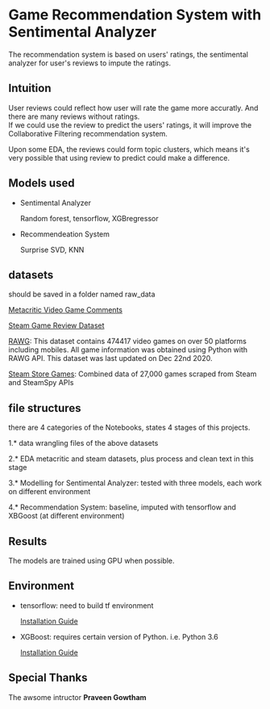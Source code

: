 # Game Recommendation System with Sentimental Analyzer

The recommendation system is based on users' ratings, the sentimental analyzer for user's reviews to impute the ratings.


## Intuition
User reviews could reflect how user will rate the game more accuratly. And there are many reviews without ratings. <br>
If we could use the review to predict the users' ratings, it will improve the Collaborative Filtering recommendation system. 

Upon some EDA, the reviews could form topic clusters, which means it's very possible that using review to predict could make a difference.

## Models used
- Sentimental Analyzer

  Random forest, tensorflow, XGBregressor

- Recommendeation System

  Surprise SVD, KNN

## datasets

should be saved in a folder named raw_data

[Metacritic Video Game Comments](https://www.kaggle.com/datasets/dahlia25/metacritic-video-game-comments)

[Steam Game Review Dataset](https://www.kaggle.com/datasets/arashnic/game-review-dataset)

[RAWG](https://www.kaggle.com/datasets/jummyegg/rawg-game-dataset): This dataset contains 474417 video games on over 50 platforms including mobiles. All game information was obtained using Python with RAWG API. This dataset was last updated on Dec 22nd 2020.

[Steam Store Games](https://www.kaggle.com/datasets/nikdavis/steam-store-games?select=steam.csv): Combined data of 27,000 games scraped from Steam and SteamSpy APIs<br>


## file structures

there are 4 categories of the Notebooks, states 4 stages of this projects.

1.* data wrangling files of the above datasets

2.* EDA metacritic and steam datasets, plus process and clean text in this stage

3.* Modelling for Sentimental Analyzer: tested with three models, each work on different environment

4.* Recommendation System: baseline, imputed with tensorflow and XBGoost (at different environment)

## Results

The models are trained using GPU when possible.


## Environment

 - tensorflow: need to build tf environment
 
    [Installation Guide](https://www.tensorflow.org/install)
 
 - XGBoost: requires certain version of Python. i.e. Python 3.6
 
    [Installation Guide](https://xgboost.readthedocs.io/en/stable/install.html)
 
## Special Thanks
The awsome intructor **Praveen Gowtham**

 
 

